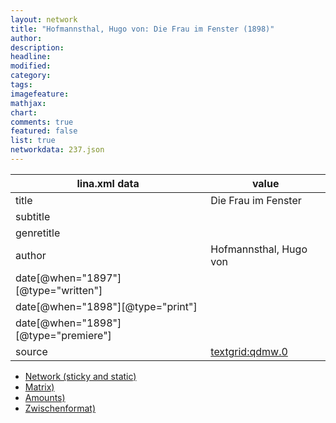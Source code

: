 ```yaml
---
layout: network
title: "Hofmannsthal, Hugo von: Die Frau im Fenster (1898)"
author:
description:
headline:
modified:
category:
tags:
imagefeature: 
mathjax: 
chart: 
comments: true
featured: false
list: true
networkdata: 237.json
---
```

lina.xml data  | value
------------- | -------------
title|Die Frau im Fenster
subtitle|
genretitle|
author|Hofmannsthal, Hugo von
date[@when="1897"][@type="written"]|
date[@when="1898"][@type="print"]|
date[@when="1898"][@type="premiere"]|
source|[textgrid:qdmw.0](https://textgridlab.org/1.0/tgcrud-public/rest/textgrid:qdmw.0/data)



* [Network (sticky and static)](/linas/network237)
* [Matrix)](/linas/matrix237)
* [Amounts)](/linas/amount237)
* [Zwischenformat)](/linas/lina237 )
